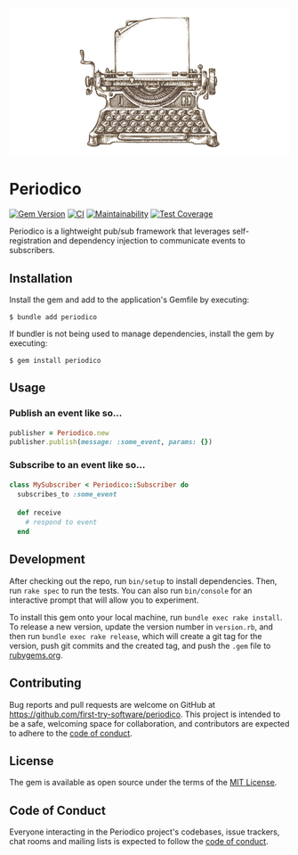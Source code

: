 <center><img src="./assets/typewriter.png" alt="Typewriter"/></center>

# Periodico

[![Gem Version](https://badge.fury.io/rb/periodico.svg)](https://badge.fury.io/rb/periodico)
[![CI](https://github.com/first-try-software/periodico/actions/workflows/main.yml/badge.svg)](https://github.com/first-try-software/periodico/actions/workflows/main.yml)
[![Maintainability](https://api.codeclimate.com/v1/badges/b4a999863f92a8ce72a0/maintainability)](https://codeclimate.com/github/first-try-software/periodico/maintainability)
[![Test Coverage](https://api.codeclimate.com/v1/badges/b4a999863f92a8ce72a0/test_coverage)](https://codeclimate.com/github/first-try-software/periodico/test_coverage)

Periodico is a lightweight pub/sub framework that leverages self-registration and dependency injection to communicate events to subscribers.

## Installation

Install the gem and add to the application's Gemfile by executing:

    $ bundle add periodico

If bundler is not being used to manage dependencies, install the gem by executing:

    $ gem install periodico

## Usage

### Publish an event like so...

```ruby
publisher = Periodico.new
publisher.publish(message: :some_event, params: {})
```

### Subscribe to an event like so...

```ruby
class MySubscriber < Periodico::Subscriber do
  subscribes_to :some_event

  def receive
    # respond to event
  end
```

## Development

After checking out the repo, run `bin/setup` to install dependencies. Then, run `rake spec` to run the tests. You can also run `bin/console` for an interactive prompt that will allow you to experiment.

To install this gem onto your local machine, run `bundle exec rake install`. To release a new version, update the version number in `version.rb`, and then run `bundle exec rake release`, which will create a git tag for the version, push git commits and the created tag, and push the `.gem` file to [rubygems.org](https://rubygems.org).

## Contributing

Bug reports and pull requests are welcome on GitHub at https://github.com/first-try-software/periodico. This project is intended to be a safe, welcoming space for collaboration, and contributors are expected to adhere to the [code of conduct](https://github.com/first-try-software/periodico/blob/main/CODE_OF_CONDUCT.md).

## License

The gem is available as open source under the terms of the [MIT License](https://opensource.org/licenses/MIT).

## Code of Conduct

Everyone interacting in the Periodico project's codebases, issue trackers, chat rooms and mailing lists is expected to follow the [code of conduct](https://github.com/first-try-software/periodico/blob/main/CODE_OF_CONDUCT.md).
